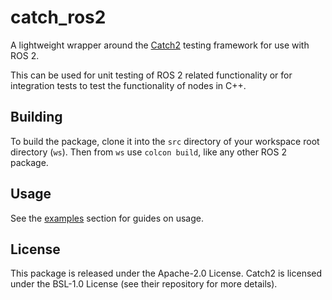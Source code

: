 # catch_ros2
A lightweight wrapper around the [Catch2](https://github.com/catchorg/Catch2/) testing framework for use with ROS 2.

This can be used for unit testing of ROS 2 related functionality or for integration tests to test the functionality of nodes in C++.

## Building
To build the package, clone it into the `src` directory of your workspace root directory (`ws`). Then from `ws` use `colcon build`, like any other ROS 2 package.

## Usage
See the [examples](catch_ros2/examples/) section for guides on usage.

## License
This package is released under the Apache-2.0 License. Catch2 is licensed under the BSL-1.0 License (see their repository for more details).